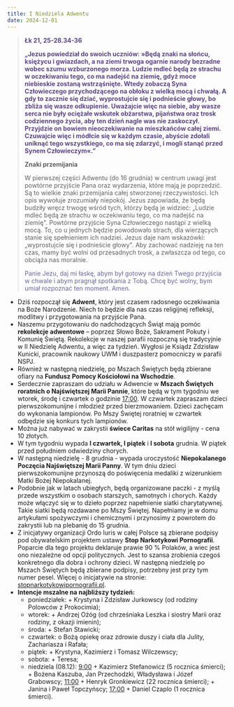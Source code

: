 ```yaml
---
title: I Niedziela Adwentu
date: 2024-12-01
---
```


> **<span style="color: #5D4587;">Łk 21, 25-28.34-36 </span>**
>
> **<span style="color: #5D4587;">„Jezus powiedział do swoich uczniów: »Będą znaki na słońcu, księżycu i gwiazdach, a na ziemi trwoga ogarnie narody bezradne wobec szumu wzburzonego morza. Ludzie mdleć będą ze strachu w oczekiwaniu tego, co ma nadejść na ziemię, gdyż moce niebieskie zostaną wstrząśnięte. Wtedy zobaczą Syna Człowieczego przychodzącego na obłoku z wielką mocą i chwałą. A gdy to zacznie się dziać, wyprostujcie się i podnieście głowy, bo zbliża się wasze odkupienie. Uważajcie więc na siebie, aby wasze serca nie były ociężałe wskutek obżarstwa, pijaństwa oraz trosk codziennego życia, aby ten dzień nagle was nie zaskoczył. Przyjdzie on bowiem nieoczekiwanie na mieszkańców całej ziemi. Czuwajcie więc i módłcie się w każdym czasie, abyście zdołali uniknąć tego wszystkiego, co ma się zdarzyć, i mogli stanąć przed Synem Człowieczym«.”</span>**
>
>
>
> **Znaki przemijania**
>
> W pierwszej części Adwentu (do 16 grudnia) w centrum uwagi jest powtórne przyjście Pana oraz wydarzenia, które mają je poprzedzić. Są to wielkie znaki przemijania całej stworzonej rzeczywistości. Ich opis wywołuje zrozumiały niepokój. Jezus zapowiada, że będą budziły wręcz trwogę wśród tych, którzy będą je widzieć: „Ludzie mdleć będą ze strachu w oczekiwaniu tego, co ma nadejść na ziemię". Powtórne przyjście Syna Człowieczego nastąpi z wielką mocą. To, co u jednych będzie powodowało strach, dla wierzących stanie się spełnieniem ich nadziei. Jezus daje nam wskazówki: „wyprostujcie się i podnieście głowy". Aby zachować nadzieję na ten czas, mamy być wolni od przesadnych trosk, a zwłaszcza od tego, co obciąża nas moralnie.
>
> <span style="color: #666699;">Panie Jezu, daj mi łaskę, abym był gotowy na dzień Twego przyjścia w chwale i abym pragnął spotkania z Tobą. Chcę być wolny, bym umiał rozpoznać ten moment. Amen.
> &nbsp;

- Dziś rozpoczął się **Adwent**, który jest czasem radosnego oczekiwania na Boże Narodzenie. Niech to będzie dla nas czas religijnej refleksji, modlitwy i przygotowania na przyjście Pana.
- Naszemu przygotowaniu do nadchodzących Świąt mają pomóc **rekolekcje adwentowe** – poprzez Słowo Boże, Sakrament Pokuty i Komunię Świętą. Rekolekcje w naszej parafii rozpoczną się tradycyjnie w II Niedzielę Adwentu, a więc za tydzień. Wygłosi je Ksiądz Zdzisław Kunicki, pracownik naukowy UWM i duszpasterz pomocniczy w parafii NSPJ.
- Również w następną niedzielę, po Mszach Świętych będą zbierane ofiary na **Fundusz Pomocy Kościołowi na Wschodzie**.
- Serdecznie zapraszam do udziału w Adwencie w **Mszach Świętych roratnich o Najświętszej Marii Pannie**, które będą w tym tygodniu we wtorek, środę i czwartek o godzinie <u>17:00</u>. W czwartek zapraszam dzieci pierwszokomunijne i młodzież przed bierzmowaniem. Dzieci zachęcam do wykonania lampionów. Po Mszy Świętej roratniej w czwartek odbędzie się konkurs tych lampionów.
- Można już nabywać w zakrystii **świece Caritas** na stół wigilijny - cena 10 złotych.
- W tym tygodniu wypada **I czwartek, I piątek** i **I sobota** grudnia. W piątek przed południem odwiedziny chorych.
- W następną niedzielę - 8 grudnia - wypada uroczystość **Niepokalanego Poczęcia Najświętszej Marii Panny**. W tym dniu dzieci pierwszokomunijne przynoszą do poświęcenia medaliki z wizerunkiem Matki Bożej Niepokalanej.
- Podobnie jak w latach ubiegłych, będą organizowane paczki - z myślą przede wszystkim o osobach starszych, samotnych i chorych. Każdy może włączyć się w to dzieło poprzez napełnienie siatki charytatywnej. Takie siatki będą rozdawane po Mszy Świętej. Napełniamy je w domu artykułami spożywczymi i chemicznymi i przynosimy z powrotem do zakrystii lub na plebanię do 15 grudnia.
- Z inicjatywy organizacji Ordo Iuris w całej Polsce są zbierane podpisy pod obywatelskim projektem ustawy **Stop Narkotykowi Pornografii**. Poparcie dla tego projektu deklaruje prawie 90 % Polaków, a wiec jest ono niezależne od opcji politycznych. Jest to szansa zrobienia czegoś konkretnego dla dobra i ochrony dzieci. W następną niedzielę po Mszach Świętych będą zbierane podpisy, potrzebny jest przy tym numer pesel. Więcej o inicjatywie na stronie: [stopnarkotykowipornografii.pl](https://stopnarkotykowipornografii.pl).
- **Intencje mszalne na najbliższy tydzień:**
  - poniedziałek: + Krystyna i Zdzisław Jurkowscy (od rodziny Polowców z Prokocimia);
  - wtorek: + Andrzej Ożóg (od chrześniaka Leszka i siostry Marii oraz rodziny, z okazji imienin);
  - środa: + Stefan Stawicki;
  - czwartek: o Bożą opiekę oraz zdrowie duszy i ciała dla Julity, Zachariasza i Rafała;
  - piątek: + Krystyna, Kazimierz i Tomasz Wilczewscy;
  - sobota: + Teresa;
  - niedziela (08.12): <u>9:00</u> + Kazimierz Stefanowicz (5 rocznica śmierci); + Bożena Kaszuba, Jan Przechodzki, Władysława i Józef Grabowscy; <u>11:00</u> + Henryk Gronkiewicz (22 rocznica śmierci); + Janina i Paweł Topczyńscy; <u>17:00</u> + Daniel Czaplo (1 rocznica śmierci).



